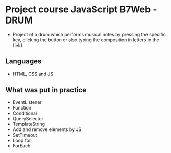 # Project course JavaScript B7Web - DRUM
- Project of a drum which performs musical notes by pressing the specific key, clicking the button or also typing the composition in letters in the field.

## Languages
- HTML, CSS and JS

## What was put in practice
- EventListener
- Function
- Conditional
- QuerySelector
- TemplateString
- Add and remove elements by JS
- SetTimeout
- Loop for
- ForEach